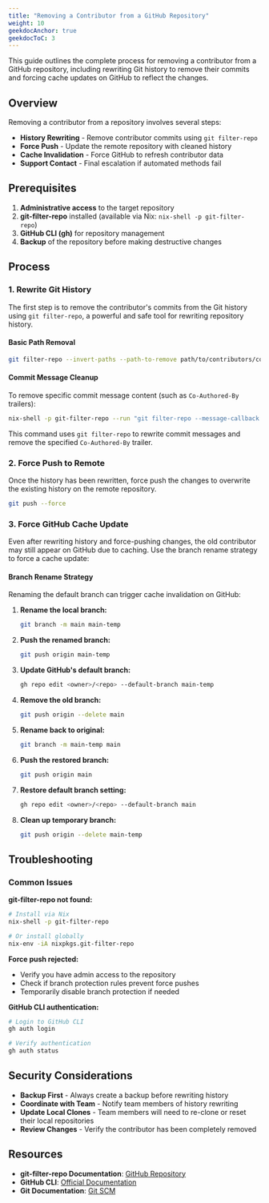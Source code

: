 ```yaml
---
title: "Removing a Contributor from a GitHub Repository"
weight: 10
geekdocAnchor: true
geekdocToC: 3
---
```


This guide outlines the complete process for removing a contributor from a GitHub repository, including rewriting Git history to remove their commits and forcing cache updates on GitHub to reflect the changes.

## Overview

Removing a contributor from a repository involves several steps:

- **History Rewriting** - Remove contributor commits using `git filter-repo`
- **Force Push** - Update the remote repository with cleaned history  
- **Cache Invalidation** - Force GitHub to refresh contributor data
- **Support Contact** - Final escalation if automated methods fail

## Prerequisites

1. **Administrative access** to the target repository
2. **git-filter-repo** installed (available via Nix: `nix-shell -p git-filter-repo`)
3. **GitHub CLI (gh)** for repository management
4. **Backup** of the repository before making destructive changes

## Process

### 1. Rewrite Git History

The first step is to remove the contributor's commits from the Git history using `git filter-repo`, a powerful and safe tool for rewriting repository history.

#### Basic Path Removal

```bash
git filter-repo --invert-paths --path-to-remove path/to/contributors/code
```

#### Commit Message Cleanup

To remove specific commit message content (such as `Co-Authored-By` trailers):

```bash
nix-shell -p git-filter-repo --run "git filter-repo --message-callback 'return re.sub(b"\\n\\nCo-Authored-By: Claude <noreply@anthropic.com>\\n", b"", message)' --force"
```

This command uses `git filter-repo` to rewrite commit messages and remove the specified `Co-Authored-By` trailer.

### 2. Force Push to Remote

Once the history has been rewritten, force push the changes to overwrite the existing history on the remote repository.

```bash
git push --force
```

### 3. Force GitHub Cache Update

Even after rewriting history and force-pushing changes, the old contributor may still appear on GitHub due to caching. Use the branch rename strategy to force a cache update:

#### Branch Rename Strategy

Renaming the default branch can trigger cache invalidation on GitHub:

1. **Rename the local branch:**
   ```bash
   git branch -m main main-temp
   ```

2. **Push the renamed branch:**
   ```bash
   git push origin main-temp
   ```

3. **Update GitHub's default branch:**
   ```bash
   gh repo edit <owner>/<repo> --default-branch main-temp
   ```

4. **Remove the old branch:**
   ```bash
   git push origin --delete main
   ```

5. **Rename back to original:**
   ```bash
   git branch -m main-temp main
   ```

6. **Push the restored branch:**
   ```bash
   git push origin main
   ```

7. **Restore default branch setting:**
   ```bash
   gh repo edit <owner>/<repo> --default-branch main
   ```

8. **Clean up temporary branch:**
   ```bash
   git push origin --delete main-temp
   ```

## Troubleshooting

### Common Issues

**git-filter-repo not found:**
```bash
# Install via Nix
nix-shell -p git-filter-repo

# Or install globally
nix-env -iA nixpkgs.git-filter-repo
```

**Force push rejected:**
- Verify you have admin access to the repository
- Check if branch protection rules prevent force pushes
- Temporarily disable branch protection if needed

**GitHub CLI authentication:**
```bash
# Login to GitHub CLI
gh auth login

# Verify authentication
gh auth status
```

## Security Considerations

- **Backup First** - Always create a backup before rewriting history
- **Coordinate with Team** - Notify team members of history rewriting
- **Update Local Clones** - Team members will need to re-clone or reset their local repositories
- **Review Changes** - Verify the contributor has been completely removed

## Resources

- **git-filter-repo Documentation**: [GitHub Repository](https://github.com/newren/git-filter-repo)
- **GitHub CLI**: [Official Documentation](https://cli.github.com/)
- **Git Documentation**: [Git SCM](https://git-scm.com/doc)

```